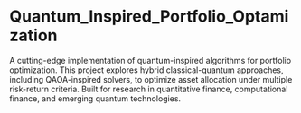 # Quantum_Inspired_Portfolio_Optamization
A cutting-edge implementation of quantum-inspired algorithms for portfolio optimization. This project explores hybrid classical-quantum approaches, including QAOA-inspired solvers, to optimize asset allocation under multiple risk-return criteria. Built for research in quantitative finance, computational finance, and emerging quantum technologies.
